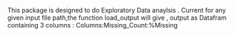 This package is designed to do Exploratory Data anaylsis .
Current for any given input file path,the function load_output will give ,
output as Datafram containing 3 columns :
Columns:Missing_Count:%Missing
